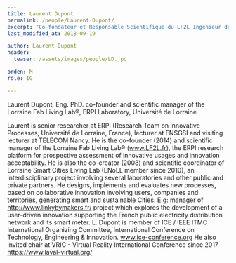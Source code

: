 ```yaml
---
title: Laurent Dupont
permalink: /people/Laurent-Dupont/
excerpt: "Co-fondateur et Responsable Scientifique du LF2L Ingénieur de Recherche ERPI / ENSGSI"
last_modified_at: 2018-09-19

author: Laurent Dupont
header:
  teaser: /assets/images/people/LD.jpg

orden: M
role: IG

---
```


Laurent Dupont, Eng. PhD. co-founder and scientific manager of the Lorraine Fab Living Lab®, ERPI Laboratory, Université de Lorraine
 
Laurent is senior researcher at ERPI (Research Team on innovative Processes, Université de Lorraine, France), lecturer at ENSGSI and visiting lecturer at TELECOM Nancy. He is the co-founder (2014) and scientific manager of the Lorraine Fab Living Lab® (www.LF2L.fr), the ERPI research platform for prospective assessment of innovative usages and innovation acceptability. He is also the co-creator (2008) and scientific coordinator of Lorraine Smart Cities Living Lab (ENoLL member since 2010), an interdisciplinary project involving several laboratories and other public and private partners. He designs, implements and evaluates new processes, based on collaborative innovation involving users, companies and territories, generating smart and sustainable Cities. E.g: manager of http://www.linkybymakers.fr/ project which explores the development of a user-driven innovation supporting the French public electricity distribution network and its smart meter. 
L. Dupont is member of ICE / IEEE ITMC International Organizing Committee, International Conference on Technology, Engineering & Innovation. www.ice-conference.org
He also invited chair at VRIC - Virtual Reality International Conference since 2017 - https://www.laval-virtual.org/
 
